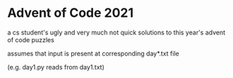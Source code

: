 # Advent of Code 2021
a cs student's ugly and very much not quick solutions to this year's advent of code puzzles

assumes that input is present at corresponding day*.txt file

(e.g. day1.py reads from day1.txt)
